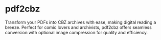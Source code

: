 # pdf2cbz
Transform your PDFs into CBZ archives with ease, making digital reading a breeze. Perfect for comic lovers and archivists, pdf2cbz offers seamless conversion with optional image compression for quality and efficiency.
